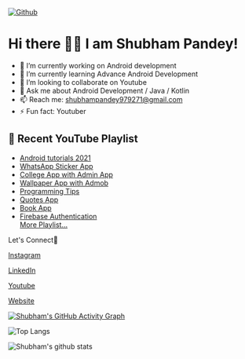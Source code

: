 
[![Github](https://img.shields.io/github/followers/1902shubh?label=Follow&style=social)](https://github.com/1902shubh)

# Hi there 👋🏻 I am Shubham Pandey!

- 🔭 I’m currently working on Android development
- 🌱 I’m currently learning Advance Android Development
- 👯 I’m looking to collaborate on Youtube 
- 💬 Ask me about Android Development / Java / Kotlin 
- 📫 Reach me: shubhampandey979271@gmail.com
- ⚡ Fun fact: Youtuber

 ## :movie_camera: Recent YouTube Playlist
 - [Android tutorials 2021](https://www.youtube.com/watch?v=y7YINW2mGxw&list=PL6Rs84MkNq7l4Zc1nQWET9-BFSc7Mnwqb)
 - [WhatsApp Sticker App](https://www.youtube.com/watch?v=dim8m_v1ogM)
 - [College App with Admin App](https://www.youtube.com/watch?v=Ui__yxgrRwQ&list=PL6Rs84MkNq7kjE71tV3iDQdqO7fspmoNN)
 - [Wallpaper App with Admob](https://www.youtube.com/watch?v=9m_yrGeWXbE&list=PL6Rs84MkNq7kDI9aKVqJUctHrOvKH3ptc)
 - [Programming Tips](https://www.youtube.com/watch?v=CsOnqUf37wE&list=PL6Rs84MkNq7mha_nivzq766HLtz4X2W5I)
 - [Quotes App](https://www.youtube.com/watch?v=v9AayYoJTMk&list=PL6Rs84MkNq7kj-tXn9XrJYnQnVSOojkaL)
 - [Book App](https://www.youtube.com/watch?v=fxG8wI_yWb8&list=PL6Rs84MkNq7nEhFCy7XfT7XbmA5_KTqeR)
 - [Firebase Authentication](https://www.youtube.com/watch?v=BsfzDUOx958) <br/>
 [More Playlist...](https://www.youtube.com/c/PapayaCoders/playlists)

Let's Connect📌

[Instagram](https://www.instagram.com/1902shubh/)

[LinkedIn](https://www.linkedin.com/in/1902shubh/)

[Youtube](https://www.youtube.com/papayacoders) 

[Website](https://papayacoders.in/)

[![Shubham's GitHub Activity Graph](https://activity-graph.herokuapp.com/graph?username=1902shubh&theme=tokyonight)](https://git.io/praveenscience)

![Top Langs](https://github-readme-stats.vercel.app/api/top-langs/?username=1902shubh&theme=tokyonight)

![Shubham's github stats](https://github-readme-stats.vercel.app/api?username=1902shubh&show_icons=true&theme=tokyonight)
